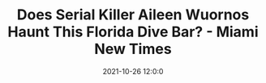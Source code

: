 ---
"title": "Does Serial Killer Aileen Wuornos Haunt This Florida Dive Bar? - Miami New Times"
"date": "2021-10-26 12:0:0"
"feed_name": "GOOGLENEWSCONSTRUCTION"
"feed_website": "https://news.google.com/search?q=construction%2Bincident&hl=en-US&gl=US&ceid=US:en"
"feed_rss": "https://news.google.com/rss/search?q=construction%2Bincident&hl=en-US&gl=US&ceid=US:en"
"link": "https://www.miaminewtimes.com/news/does-the-ghost-of-aileen-wuornos-haunt-this-florida-dive-bar-13196021"
"source": "{'href': 'https://www.miaminewtimes.com', 'title': 'Miami New Times'}"
"file": "_posts/2021-1-1-0efaa3fe34ed92dfc7024de7cae229be8868fb28.md"
"accident": "0"
"drilling": "0"
"dead": "0"
"injured": "0"
"arrested": "0"
"place": "unknown place"
"where": "unknown site"
"causes": "unknown"
"place_uri": "unknown place"
---